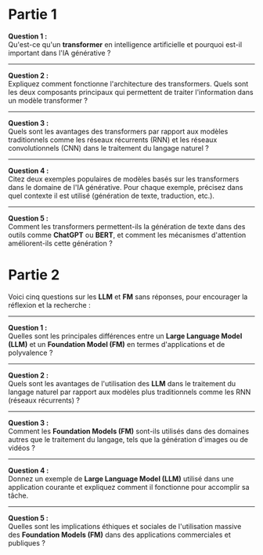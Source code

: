 # Partie 1

**Question 1 :**  
Qu'est-ce qu'un **transformer** en intelligence artificielle et pourquoi est-il important dans l'IA générative ?

---

**Question 2 :**  
Expliquez comment fonctionne l'architecture des transformers. Quels sont les deux composants principaux qui permettent de traiter l'information dans un modèle transformer ?

---

**Question 3 :**  
Quels sont les avantages des transformers par rapport aux modèles traditionnels comme les réseaux récurrents (RNN) et les réseaux convolutionnels (CNN) dans le traitement du langage naturel ?

---

**Question 4 :**  
Citez deux exemples populaires de modèles basés sur les transformers dans le domaine de l'IA générative. Pour chaque exemple, précisez dans quel contexte il est utilisé (génération de texte, traduction, etc.).

---

**Question 5 :**  
Comment les transformers permettent-ils la génération de texte dans des outils comme **ChatGPT** ou **BERT**, et comment les mécanismes d'attention améliorent-ils cette génération ?


# Partie 2


Voici cinq questions sur les **LLM** et **FM** sans réponses, pour encourager la réflexion et la recherche :

---

**Question 1 :**  
Quelles sont les principales différences entre un **Large Language Model (LLM)** et un **Foundation Model (FM)** en termes d'applications et de polyvalence ?

---

**Question 2 :**  
Quels sont les avantages de l'utilisation des **LLM** dans le traitement du langage naturel par rapport aux modèles plus traditionnels comme les RNN (réseaux récurrents) ?

---

**Question 3 :**  
Comment les **Foundation Models (FM)** sont-ils utilisés dans des domaines autres que le traitement du langage, tels que la génération d'images ou de vidéos ?

---

**Question 4 :**  
Donnez un exemple de **Large Language Model (LLM)** utilisé dans une application courante et expliquez comment il fonctionne pour accomplir sa tâche.

---

**Question 5 :**  
Quelles sont les implications éthiques et sociales de l'utilisation massive des **Foundation Models (FM)** dans des applications commerciales et publiques ?

